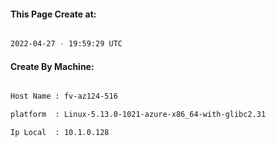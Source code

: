 
   
#### This Page Create at:

```bash

2022-04-27 - 19:59:29 UTC

```

#### Create By Machine:

```bash

Host Name : fv-az124-516

platform  : Linux-5.13.0-1021-azure-x86_64-with-glibc2.31

Ip Local  : 10.1.0.128

```

